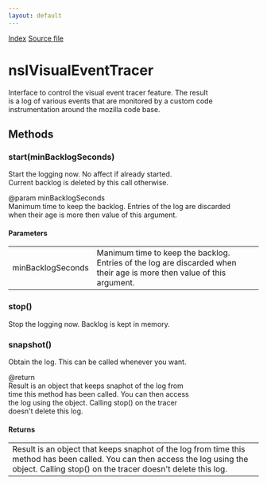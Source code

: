 ```yaml
---
layout: default
---
```

<div id='links'><a href="../index.html">Index</a>
<a href="http://dxr.mozilla.org/mozilla-central/source/xpcom/base/nsIVisualEventTracer.idl">Source file</a>
</div>

# nsIVisualEventTracer #
  
Interface to control the visual event tracer feature.  The result  
is a log of various events that are monitored by a custom code  
instrumentation around the mozilla code base.  
  

## Methods ##

### start(minBacklogSeconds) ###
  
Start the logging now.  No affect if already started.  
Current backlog is deleted by this call otherwise.  
  
@param minBacklogSeconds  
   Manimum time to keep the backlog.  Entries of the log are discarded  
   when their age is more then value of this argument.  
  

#### Parameters ####

<table>

<tr>
<td>minBacklogSeconds</td>
<td>   Manimum time to keep the backlog.  Entries of the log are discarded  
   when their age is more then value of this argument.  
</td>
</tr>

</table>

### stop() ###
  
Stop the logging now.  Backlog is kept in memory.  
  

### snapshot() ###
  
Obtain the log.  This can be called whenever you want.  
  
@return  
   Result is an object that keeps snaphot of the log from  
   time this method has been called.  You can then access  
   the log using the object.  Calling stop() on the tracer  
   doesn't delete this log.  
  

#### Returns ####

<table>

<tr>
<td>   Result is an object that keeps snaphot of the log from  
   time this method has been called.  You can then access  
   the log using the object.  Calling stop() on the tracer  
   doesn't delete this log.  
</td>
</tr>

</table>
